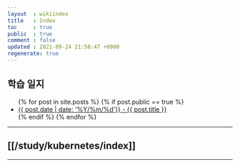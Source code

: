 ```yaml
---
layout  : wikiindex
title   : Index
toc     : true
public  : true
comment : false
updated : 2021-09-24 21:58:47 +0900
regenerate: true
---
```


## 학습 일지
<div>
    <ul>
{% for post in site.posts %}
    {% if post.public == true %}
        <li>
            <a class="post-link" href="{{ post.url | prepend: site.baseurl }}">
                {{ post.date | date: '%Y/%m/%d'}} - {{ post.title }}
            </a>
        </li>
    {% endif %}
{% endfor %}
    </ul>
</div>

---

<!--## [[/study/index]]-->

## [[/study/kubernetes/index]]



<!--

## [[/algorithm/index]]

* [[/algorithm/dijkstra]]

-->

---

